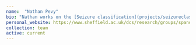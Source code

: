 ```yaml
---
name:  "Nathan Pevy"
bio: "Nathan works on the [Seizure classification](projects/seizureclassification) project. I co-supervise him with [Prof Markus Reuber](https://www.sheffield.ac.uk/medicine/people/neuroscience/markus-reuber) and [Dr Traci Walker](https://www.sheffield.ac.uk/health-sciences/people/human-communication-sciences/traci-walker)"
personal_website: https://www.sheffield.ac.uk/dcs/research/groups/spandh
collection: team
active: current
---
```

